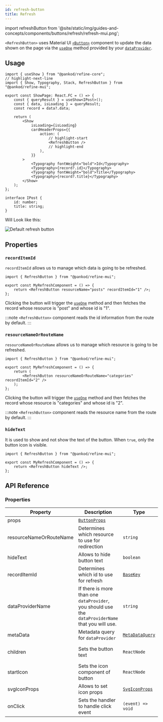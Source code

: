 ```yaml
---
id: refresh-button
title: Refresh
---
```


import refreshButton from '@site/static/img/guides-and-concepts/components/buttons/refresh/refresh-mui.png';

`<RefreshButton>` uses Material UI [`<Button>`](https://mui.com/material-ui/react-button/) component to update the data shown on the page via the [`useOne`](/api-reference/core/hooks/data/useOne.md) method provided by your [`dataProvider`](/api-reference/core/providers/data-provider.md).

## Usage

```tsx title="src/pages/posts/show.tsx"
import { useShow } from "@pankod/refine-core";
// highlight-next-line
import { Show, Typography, Stack, RefreshButton } from "@pankod/refine-mui";

export const ShowPage: React.FC = () => {
    const { queryResult } = useShow<IPost>();
    const { data, isLoading } = queryResult;
    const record = data?.data;

    return (
        <Show
            isLoading={isLoading}
            cardHeaderProps={{
                action: (
                    // highlight-start
                    <RefreshButton />
                    // highlight-end
                ),
            }}
        >
            <Typography fontWeight="bold">Id</Typography>
            <Typography>{record?.id}</Typography>
            <Typography fontWeight="bold">Title</Typography>
            <Typography>{record?.title}</Typography>
        </Show>
    );
};

interface IPost {
    id: number;
    title: string;
}
```

Will Look like this:

<div class="img-container">
    <div class="window">
        <div class="control red"></div>
        <div class="control orange"></div>
        <div class="control green"></div>
    </div>
    <img src={refreshButton} alt="Default refresh button" />
</div>

## Properties

### `recordItemId`

`recordItemId` allows us to manage which data is going to be refreshed.

```tsx
import { RefreshButton } from "@pankod/refine-mui";

export const MyRefreshComponent = () => {
    return <RefreshButton resourceName="posts" recordItemId="1" />;
};
```

Clicking the button will trigger the [`useOne`](/api-reference/core/hooks/data/useOne.md) method and then fetches the record whose resource is "post" and whose id is "1".

:::note
`<RefreshButton>` component reads the id information from the route by default.
:::

### `resourceNameOrRouteName`

`resourceNameOrRouteName` allows us to manage which resource is going to be refreshed.

```tsx
import { RefreshButton } from "@pankod/refine-mui";

export const MyRefreshComponent = () => {
    return (
        <RefreshButton resourceNameOrRouteName="categories" recordItemId="2" />
    );
};
```

Clicking the button will trigger the [`useOne`](/api-reference/core/hooks/data/useOne.md) method and then fetches the record whose resource is "categories" and whose id is "2".

:::note
`<RefreshButton>` component reads the resource name from the route by default.
:::

### `hideText`

It is used to show and not show the text of the button. When `true`, only the button icon is visible.

```tsx
import { RefreshButton } from "@pankod/refine-mui";

export const MyRefreshComponent = () => {
    return <RefreshButton hideText />;
};
```

## API Reference

### Properties

| Property                | Description                                                                                        | Type                                                              | Default                                                                                                                        |
| ----------------------- | -------------------------------------------------------------------------------------------------- | ----------------------------------------------------------------- | ------------------------------------------------------------------------------------------------------------------------------ |
| props                   | [`ButtonProps`](https://mui.com/material-ui/api/button/)                                           |                                                                   |
| resourceNameOrRouteName | Determines which resource to use for redirection                                                   | `string`                                                          | Resource name that it reads from route                                                                                         |
| hideText                | Allows to hide button text                                                                         | `boolean`                                                         | `false`                                                                                                                        |
| recordItemId            | Determines which id to use for refresh                                                             | [`BaseKey`](/api-reference/core/interfaces.md#basekey)                          | Record id that it reads from route                                                                                             |
| dataProviderName        | If there is more than one `dataProvider`, you should use the `dataProviderName` that you will use. | `string`                                                          | `default`                                                                                                                      |
| metaData                | Metadata query for `dataProvider`                                                                  | [`MetaDataQuery`](/api-reference/core/interfaces.md#metadataquery)              | {}                                                                                                                             |
| children                | Sets the button text                                                                               | `ReactNode`                                                       | Humanized resource name that it reads from route                                                                               |
| startIcon               | Sets the icon component of button                                                                  | `ReactNode`                                                       | [`<RefreshOutlinedIcon />`](https://mui.com/material-ui/material-icons/?theme=Outlined&query=Refresh&selected=RefreshOutlined) |
| svgIconProps            | Allows to set icon props                                                                           | [`SvgIconProps`](https://mui.com/material-ui/api/svg-icon/#props) |                                                                                                                                |
| onClick                 | Sets the handler to handle click event                                                             | `(event) => void`                                                 | Triggers navigation for redirection to the list page of resource                                                               |
